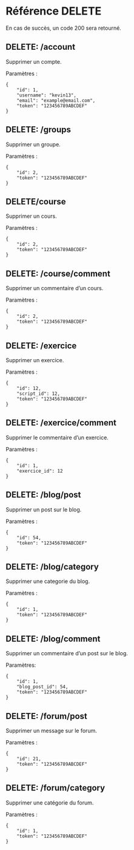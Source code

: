 Référence DELETE
================

En cas de succès, un code 200 sera retourné.

## DELETE: /account

Supprimer un compte.

Paramètres :

	{
		"id": 1,
		"username": "kevin13",
		"email": "example@email.com",
		"token": "123456789ABCDEF"
	}

## DELETE: /groups

Supprimer un groupe.

Paramètres :

	{
		"id": 2,
		"token": "123456789ABCDEF"
	}

## DELETE/course

Supprimer un cours.

Paramètres :

	{
		"id": 2,
		"token": "123456789ABCDEF"
	}

## DELETE: /course/comment

Supprimer un commentaire d’un cours.

Paramètres :

	{
		"id": 2,
		"token": "123456789ABCDEF"
	}

## DELETE: /exercice

Supprimer un exercice.

Paramètres :

	{
		"id": 12,
		"script_id": 12,
		"token": "123456789ABCDEF"
	}

## DELETE: /exercice/comment

Supprimer le commentaire d’un exercice.

Paramètres :

	{
		"id": 1,
		"exercice_id": 12
	}

## DELETE: /blog/post

Supprimer un post sur le blog.

Paramètres :

	{
		"id": 54,
		"token": "123456789ABCDEF"
	}

## DELETE: /blog/category


Supprimer une categorie du blog.

Paramètres :

	{
		"id": 1,
		"token": "123456789ABCDEF"
	}

## DELETE: /blog/comment

Supprimer un commentaire d’un post sur le blog.

Paramètres:

	{
		"id": 1,
		"blog_post_id": 54,
		"token": "123456789ABCDEF"
	}

## DELETE: /forum/post
Supprimer un message sur le forum.

Paramètres :

	{
		"id": 21,
		"token": "123456789ABCDEF"
	}

## DELETE: /forum/category

Supprimer une catégorie du forum.

Paramètres :

	{
		"id": 1,
		"token": "123456789ABCDEF"
	}
